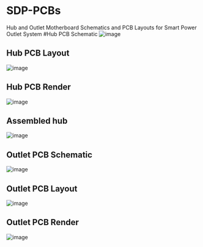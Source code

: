 # SDP-PCBs
Hub and Outlet Motherboard Schematics and PCB Layouts for Smart Power Outlet System
#Hub PCB Schematic
![image](https://user-images.githubusercontent.com/43913943/236234931-fba6df1d-d151-466b-b296-77b70d0a6862.png)

## Hub PCB Layout
![image](https://user-images.githubusercontent.com/43913943/236235087-e206f91f-4595-4442-b14f-cb5c3947c542.png)

## Hub PCB Render
![image](https://user-images.githubusercontent.com/43913943/236235311-73fc8955-017b-457c-947a-6b83c6d13bd1.png)

## Assembled hub
![image](https://user-images.githubusercontent.com/43913943/236235449-00c99877-4155-447a-b7a7-2f51fc0888bb.png)

## Outlet PCB Schematic
![image](https://user-images.githubusercontent.com/43913943/236236006-451fc2ee-427c-41be-8537-231d6053856a.png)

## Outlet PCB Layout
![image](https://user-images.githubusercontent.com/43913943/236235596-2eb895a4-beed-42aa-93fb-a4568a46a7b3.png)

## Outlet PCB Render
![image](https://user-images.githubusercontent.com/43913943/236235786-188d06d6-3be0-4a8d-862f-d2ce69fcc51e.png)
